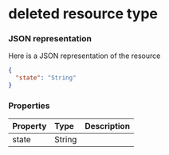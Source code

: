 # deleted resource type



### JSON representation

Here is a JSON representation of the resource

```json
{
  "state": "String"
}

```
### Properties
| Property	   | Type	|Description|
|:---------------|:--------|:----------|
|state|String||

<!-- uuid: 001b5f75-01e9-4ac8-a329-a886a55f6d04
2015-10-09 17:20:41 UTC -->